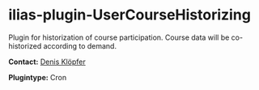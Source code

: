 # ilias-plugin-UserCourseHistorizing
Plugin for historization of course participation. Course data will be co-historized according to demand.

**Contact:** [Denis Klöpfer](https://github.com/dkloepfer)

**Plugintype:** Cron
